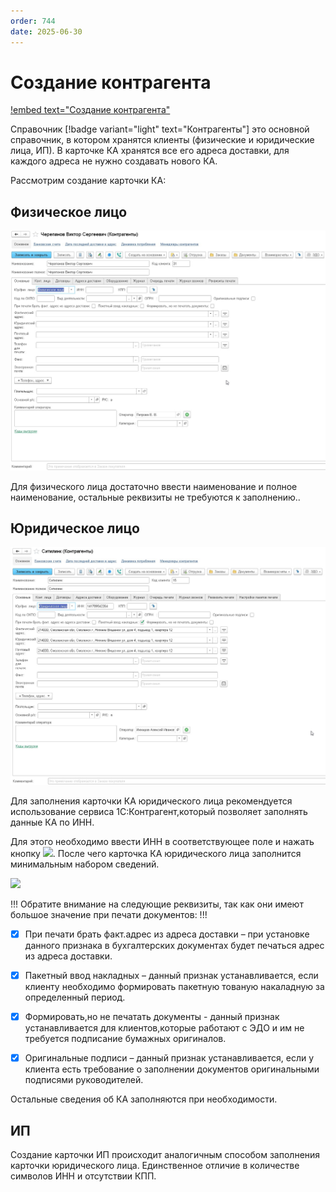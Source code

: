 ```yaml
---
order: 744
date: 2025-06-30
---
```

# Создание контрагента

[!embed text="Создание контрагента"](https://www.youtube.com/watch?v=uBwQYf3wvps)

Справочник [!badge variant="light" text="Контрагенты"] это основной справочник, в котором хранятся клиенты (физические и юридические лица, ИП). В карточке КА хранятся все его адреса доставки, для каждого адреса не нужно создавать нового КА.

Рассмотрим создание карточки КА:

## Физическое лицо

![](\images\оператор\ка1.jpg)

Для физического лица достаточно ввести наименование и полное наименование, остальные реквизиты не требуются к заполнению..

## Юридическое лицо

![](\images\оператор\ка.jpg)

Для заполнения карточки КА юридического лица рекомендуется использование сервиса 1С:Контрагент,который позволяет заполнять данные КА по ИНН.

Для этого необходимо ввести ИНН в соответствующее поле и нажать кнопку ![](/images/оператор/заполнить_реквизиты.jpg). После чего карточка КА юридического лица заполнится минимальным набором сведений.

![](/images/оператор/создание_юрлица_2.jpg)


!!! Обратите внимание на следующие реквизиты, так как они имеют большое значение при печати документов:
!!!

- [x] При печати брать факт.адрес из адреса доставки – при установке данного признака в бухгалтерских документах будет печаться адрес из адреса доставки.

- [x] Пакетный ввод накладных – данный признак устанавливается, если клиенту необходимо формировать пакетную тованую накаладную за определенный период.

- [x] Формировать,но не печатать документы - данный признак устанавливается для клиентов,которые работают с ЭДО и им не требуется подписание бумажных оригиналов.

- [x] Оригинальные подписи –  данный признак устанавливается, если у клиента есть требование о заполнении документов оригинальными подписями руководителей. 

Остальные сведения об КА заполняются при необходимости. 

## ИП

Создание карточки ИП происходит аналогичным способом заполнения карточки юридического лица. Единственное отличие в количестве символов ИНН и отсутствии КПП.

